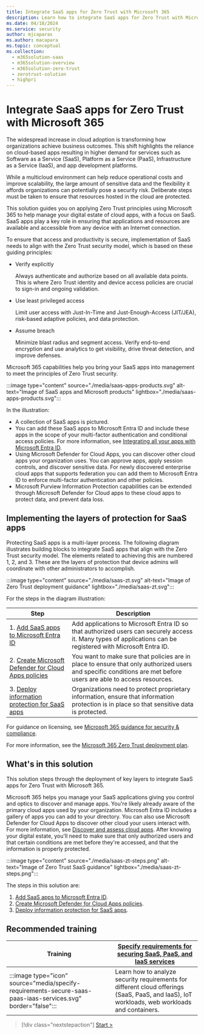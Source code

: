 ```yaml
---
title: Integrate SaaS apps for Zero Trust with Microsoft 365
description: Learn how to integrate SaaS apps for Zero Trust with Microsoft 365.
ms.date: 04/18/2024
ms.service: security
author: mjcaparas
ms.author: macapara
ms.topic: conceptual
ms.collection:
  -	m365solution-saas
  -	m365solution-overview
  -	m365solution-zero-trust
  -	zerotrust-solution
  - highpri
---
```


# Integrate SaaS apps for Zero Trust with Microsoft 365 

The widespread increase in cloud adoption is transforming how organizations achieve business outcomes.  This shift highlights the  reliance on cloud-based apps resulting in higher demand for services such as Software as a Service (SaaS), Platform as a Service (PaaS), Infrastructure as a Service (IaaS), and app development platforms. 

While a multicloud environment can help reduce operational costs and improve scalability, the large amount of sensitive data and the flexibility it affords organizations can potentially pose a security risk. Deliberate steps must be taken to ensure that resources hosted in the cloud are protected. 

This solution guides you on applying Zero Trust principles using Microsoft 365 to help manage your digital estate of cloud apps, with a focus on SaaS. SaaS apps play a key role in ensuring that applications and resources are available and accessible from any device with an Internet connection.

To ensure that access and productivity is secure, implementation of SaaS needs to align with the Zero Trust security model, which is based on these guiding principles:

- Verify explicitly

    Always authenticate and authorize based on all available data points. This is where Zero Trust identity and device access policies are crucial to sign-in and ongoing validation.

- Use least privileged access

    Limit user access with Just-In-Time and Just-Enough-Access (JIT/JEA), risk-based adaptive policies, and data protection.

- Assume breach

    Minimize blast radius and segment access. Verify end-to-end encryption and use analytics to get visibility, drive threat detection, and improve defenses.

Microsoft 365 capabilities help you bring your SaaS apps into management to meet the principles of Zero Trust security. 

:::image type="content" source="./media/saas-apps-products.svg" alt-text="Image of SaaS apps and Microsoft products" lightbox="./media/saas-apps-products.svg":::

In the illustration:

- A collection of SaaS apps is pictured.
- You can add these SaaS apps to Microsoft Entra ID and include these apps in the scope of your multi-factor authentication and conditional access policies. For more information, see [Integrating all your apps with Microsoft Entra ID](/azure/active-directory/fundamentals/five-steps-to-full-application-integration-with-azure-ad).
- Using Microsoft Defender for Cloud Apps, you can discover other cloud apps your organization uses. You can approve apps, apply session controls, and discover sensitive data. For newly discovered enterprise cloud apps that supports federation you can add them to Microsoft Entra ID to enforce multi-factor authentication and other policies.
- Microsoft Purview Information Protection capabilities can be extended through Microsoft Defender for Cloud apps to these cloud apps to protect data, and prevent data loss.

## Implementing the layers of protection for SaaS apps

Protecting SaaS apps is a multi-layer process. The following diagram illustrates building blocks to integrate SaaS apps that align with the Zero Trust security model. The elements related to achieving this are numbered 1, 2, and 3. These are the layers of protection that device admins will coordinate with other administrators to accomplish.

:::image type="content" source="./media/saas-zt.svg" alt-text="Image of Zero Trust deployment guidance" lightbox="./media/saas-zt.svg":::

For the steps in the diagram illustration:

|Step|Description|
|---|---|
| 1. [Add SaaS apps to Microsoft Entra ID](add-saas-apps.md) | Add applications to Microsoft Entra ID so that authorized users can securely access it. Many types of applications can be registered with Microsoft Entra ID. |
| 2. [Create Microsoft Defender for Cloud Apps policies](create-policies.md) | You want to make sure that policies are in place to ensure that only authorized users and specific conditions are met before users are able to access resources. |
| 3. [Deploy information protection for SaaS apps](deploy-information-protection-saas.md) | Organizations need to protect proprietary information, ensure that information protection is in place so that sensitive data is protected. |

For guidance on licensing, see [Microsoft 365 guidance for security & compliance](/office365/servicedescriptions/microsoft-365-service-descriptions/microsoft-365-tenantlevel-services-licensing-guidance/microsoft-365-security-compliance-licensing-guidance).

For more information, see the [Microsoft 365 Zero Trust deployment plan](/microsoft-365/security/microsoft-365-zero-trust).

## What's in this solution
This solution steps through the deployment of key layers to integrate SaaS apps for Zero Trust with Microsoft 365. 

Microsoft 365 helps you manage your SaaS applications giving you control and optics to discover and manage apps. You're likely already aware of the primary cloud apps used by your organization. Microsoft Entra ID includes a gallery of apps you can add to your directory. You can also use Microsoft Defender for Cloud Apps to discover other cloud your users interact with. For more information, see [Discover and assess cloud apps](/defender-cloud-apps/best-practices#discover-and-assess-cloud-apps). After knowing your digital estate, you'll need to make sure that only authorized users and that certain conditions are met before they're accessed, and that the information is properly protected.

:::image type="content" source="./media/saas-zt-steps.png" alt-text="Image of Zero Trust SaaS guidance" lightbox="./media/saas-zt-steps.png":::

The steps in this solution are:

1. [Add SaaS apps to Microsoft Entra ID](add-saas-apps.md).
2. [Create Microsoft Defender for Cloud Apps policies](create-policies.md).
3. [Deploy information protection for SaaS apps](deploy-information-protection-saas.md).

## Recommended training

|Training  |[Specify requirements for securing SaaS, PaaS, and IaaS services](/training/modules/specify-requirements-securing-saas-paas-iaas-services/)|
|---------|---------|
|:::image type="icon" source="media/specify-requirements-secure-saas-paas-iaas-services.svg" border="false"::: | Learn how to analyze security requirements for different cloud offerings (SaaS, PaaS, and IaaS), IoT workloads, web workloads and containers. |
> [!div class="nextstepaction"]
> [Start >](/training/modules/specify-requirements-securing-saas-paas-iaas-services/)
